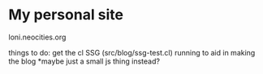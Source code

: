 # My personal site
loni.neocities.org

things to do:
get the cl SSG (src/blog/ssg-test.cl) running to aid in making the blog
\*maybe just a small js thing instead?
